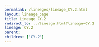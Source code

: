 ```yaml
---
permalink: /lineages/lineage_CY.2.html
layout: lineage_page
title: Lineage CY.2
redirect_to: ../lineage.html?lineage=CY.2
lineage: CY.2
parent: 
children: ['CY.2']
---
```

